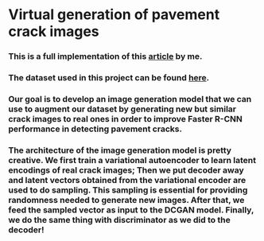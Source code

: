 # **Virtual generation of pavement crack images**

### This is a full implementation of this [article](https://doi.org/10.1016/j.engappai.2021.104376) by me.
### The dataset used in this project can be found [here](https://github.com/juhuyan/CrackDataset_DL_HY/tree/master/BoxLevel_Detection).

### Our goal is to develop an image generation model that we can use to augment our dataset by generating new but similar crack images to real ones in order to improve       Faster R-CNN performance in detecting pavement cracks.
### The architecture of the image generation model is pretty creative. We first train a variational autoencoder to learn latent encodings of real crack images; Then we put decoder away and latent vectors obtained from the variational encoder are used to do sampling. This sampling is essential for providing randomness needed to generate new images. After that, we feed the sampled vector as input to the DCGAN model. Finally, we do the same thing with discriminator as we did to the decoder! 




